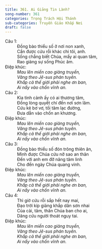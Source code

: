 ```yaml
---
title: 361. Ai Giảng Tin Lành?
song-number: 361
categories: Trọng Trách Hội Thánh
sub-categories: Truyền Giáo Khắp Nơi
draft: false
---
```

<dl><dt>Câu 1:</dt><dd data-verse="1">Đồng bào thiểu số ở nơi non xanh, <br/>Cần được cứu rỗi khác chi tôi, anh. <br/>Sống chẳng biết Chúa, mấy ai quan tâm, <br/>Rao giảng sự sống Phúc âm. </dd><dt>Điệp khúc:</dt><dd data-chorus="1"><em>Mau lên miền cao giảng truyền, <br/>Vâng theo Jê-sus phán tuyên. <br/>Khắp cả thế giới phải nghe ơn ban, <br/>Ai nấy vào chốn vĩnh an. </em></dd><dt>Câu 2:</dt><dd data-verse="2">Kìa tình cảnh ấy có ai thương tâm, <br/>Đồng lòng quyết chí đến nơi sơn lâm. <br/>Cứu kẻ bơ vơ, tối tăm lạc đường, <br/>Đưa dẫn vào chốn an khương. </dd><dt>Điệp khúc:</dt><dd data-chorus="1"><em>Mau lên miền cao giảng truyền, <br/>Vâng theo Jê-sus phán tuyên. <br/>Khắp cả thế giới phải nghe ơn ban, <br/>Ai nấy vào chốn vĩnh an. </em></dd><dt>Câu 3:</dt><dd data-verse="3">Đồng bào thiểu số đón trông thiên ân, <br/>Mình được Chúa cứu nỡ sao an thân <br/>Đến với anh em đỡ nâng tâm linh <br/>Cho đến ngày Chúa quang vinh. </dd><dt>Điệp khúc:</dt><dd data-chorus="1"><em>Mau lên miền cao giảng truyền, <br/>Vâng theo Jê-sus phán tuyên. <br/>Khắp cả thế giới phải nghe ơn ban, <br/>Ai nấy vào chốn vĩnh an. </em></dd><dt>Câu 4:</dt><dd data-verse="4">Thì giờ cứu rỗi sắp hết nay mai, <br/>Đạo trời kíp giảng khắp dân sơn nhai <br/>Của cải, tâm, thân Chúa ban cho ai, <br/>Dâng cứu người thoát nguy tai. </dd><dt>Điệp khúc:</dt><dd data-chorus="1"><em>Mau lên miền cao giảng truyền, <br/>Vâng theo Jê-sus phán tuyên. <br/>Khắp cả thế giới phải nghe ơn ban, <br/>Ai nấy vào chốn vĩnh an. </em></dd></dl>